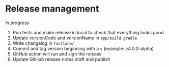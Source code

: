 # Release management

*In progress*

1) Run tests and make release in local to check that everything looks good
2) Update versionCode and versionName in `app/build.gradle`
3) Write changelog in `fastlane/`
4) Commit and tag version beginning with a `v` (example: v4.0.0-alpha)
5) GitHub action will run and sign the release
6) Update GitHub release notes draft and publish